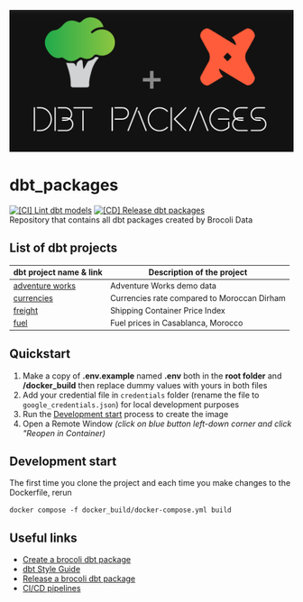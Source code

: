 ![Brocolib Logo](dbt_packages_github_banner.png)
# dbt_packages
[![[CI] Lint dbt models](https://github.com/brocolidata/dbt_packages/actions/workflows/dbt_validation_CI.yml/badge.svg)](https://github.com/brocolidata/dbt_packages/actions/workflows/dbt_validation_CI.yml) [![[CD] Release dbt packages](https://github.com/brocolidata/dbt_packages/actions/workflows/release_CD.yml/badge.svg)](https://github.com/brocolidata/dbt_packages/actions/workflows/release_CD.yml)  
Repository that contains all dbt packages created by Brocoli Data

## List of dbt projects
| dbt project name & link                          | Description of the project                  |
|--------------------------------------------------|---------------------------------------------|
| [adventure works](src/adventure_works/README.md) | Adventure Works demo data                   |
| [currencies](src/currencies/README.md)           | Currencies rate compared to Moroccan Dirham |
| [freight](src/freight/README.md)                 | Shipping Container Price Index              |
| [fuel](src/fuel/README.md)                       | Fuel prices in Casablanca, Morocco          |

## Quickstart
1. Make a copy of **.env.example** named **.env** both in the **root folder** and **/docker_build** then replace dummy values with yours in both files
2. Add your credential file in `credentials` folder (rename the file to `google_credentials.json`) for local development purposes
2. Run the [Development start](#development-start) process to create the image
3. Open a Remote Window  *(click on blue button left-down corner and click "Reopen in Container)*

## Development start
The first time you clone the project and each time you make changes to the Dockerfile, rerun
```
docker compose -f docker_build/docker-compose.yml build
```

## Useful links
- [Create a brocoli dbt package](src/brocoli_dbt_packages.md)
- [dbt Style Guide](src/dbt_style_guide.md)
- [Release a brocoli dbt package](release.MD)
- [CI/CD pipelines](.github/workflows/CI_CD_pipelines.md)
